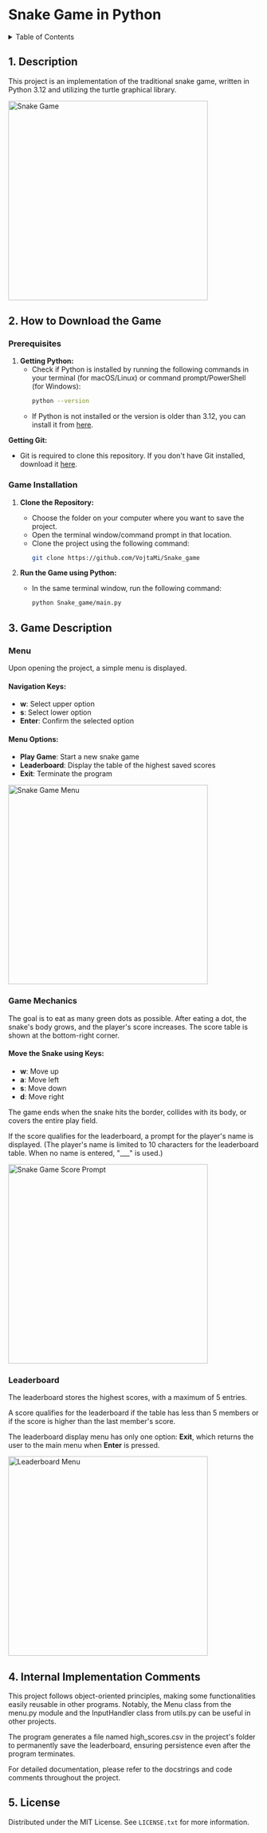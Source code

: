 # Snake Game in Python

<!-- TABLE OF CONTENTS -->
<details>
  <summary>Table of Contents</summary>
  <ol>
    <li>
      <a href="#1-description">Description</a>
    </li>
    <li>
      <a href="#2-how-to-download-the-game">How to Download the Game</a>
      <ul>
        <li><a href="#prerequisites">Prerequisites</a></li>
        <li><a href="#game-installation">Game Installation</a></li>
      </ul>
    </li>
    <li>
        <a href="#3-game-description">Game Description</a>
        <ul>
          <li><a href="#menu">Menu</a></li>
         <li><a href="#game-mechanics">Game Mechanics</a></li>
         <li><a href="#leaderboard">Leaderboard</a></li>
        </ul>
    </li>
    <li>
        <a href="#4-internal-implementation-comments">Internal Implementation Comments</a>
    </li>
    <li><a href="#5-license">License</a></li>
  </ol>
</details>

## 1. Description

This project is an implementation of the traditional snake game, written in Python 3.12 and utilizing the turtle graphical library.

<img src="https://github.com/VojtaMi/Snake_game/assets/146477483/d8eb0462-b13d-439d-8362-b79de1d56c8e" alt="Snake Game" width="400">


## 2. How to Download the Game

### Prerequisites

1. **Getting Python:**
   - Check if Python is installed by running the following commands in your terminal (for macOS/Linux) or command prompt/PowerShell (for Windows):
     ```sh
     python --version
     ```
   - If Python is not installed or the version is older than 3.12, you can install it from [here](https://www.python.org/).

 **Getting Git:**
   - Git is required to clone this repository. If you don't have Git installed, download it [here](https://git-scm.com/downloads).

### Game Installation

1. **Clone the Repository:**
   - Choose the folder on your computer where you want to save the project.
   - Open the terminal window/command prompt in that location.
   - Clone the project using the following command:
     ```sh
     git clone https://github.com/VojtaMi/Snake_game
     ```

2. **Run the Game using Python:**
   - In the same terminal window, run the following command:
     ```sh
     python Snake_game/main.py
     ```

## 3. Game Description

### Menu

Upon opening the project, a simple menu is displayed.

#### Navigation Keys:
- **w**: Select upper option
- **s**: Select lower option
- **Enter**: Confirm the selected option

#### Menu Options:
- **Play Game**: Start a new snake game
- **Leaderboard**: Display the table of the highest saved scores
- **Exit**: Terminate the program

<img src="https://github.com/VojtaMi/Snake_game/assets/146477483/1bf5fbb5-067a-4084-a3a7-128f1cc1a80a" alt="Snake Game Menu" width="400">

### Game Mechanics

The goal is to eat as many green dots as possible. After eating a dot, the snake's body grows, and the player's score increases. The score table is shown at the bottom-right corner.

#### Move the Snake using Keys:
- **w**: Move up
- **a**: Move left
- **s**: Move down
- **d**: Move right

The game ends when the snake hits the border, collides with its body, or covers the entire play field.

If the score qualifies for the leaderboard, a prompt for the player's name is displayed. (The player's name is limited to 10 characters for the leaderboard table. When no name is entered, "___" is used.)

<img src="https://github.com/VojtaMi/Snake_game/assets/146477483/4912366e-cad0-4512-babb-b6cfc8345271" alt="Snake Game Score Prompt" width="400">

### Leaderboard

The leaderboard stores the highest scores, with a maximum of 5 entries.

A score qualifies for the leaderboard if the table has less than 5 members or if the score is higher than the last member's score.

The leaderboard display menu has only one option: **Exit**, which returns the user to the main menu when **Enter** is pressed.

<img src="https://github.com/VojtaMi/Snake_game/assets/146477483/3e12f777-83fc-4481-99f8-31f8f1ec468f" alt="Leaderboard Menu" width="400">

## 4. Internal Implementation Comments

This project follows object-oriented principles, making some functionalities easily reusable in other programs. Notably, the Menu class from the menu.py module and the InputHandler class from utils.py can be useful in other projects.

The program generates a file named high_scores.csv in the project's folder to permanently save the leaderboard, ensuring persistence even after the program terminates.

For detailed documentation, please refer to the docstrings and code comments throughout the project.

## 5. License

Distributed under the MIT License. See `LICENSE.txt` for more information.


